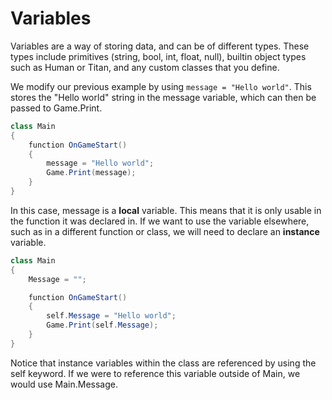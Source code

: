 # Variables

Variables are a way of storing data, and can be of different types. These types include primitives (string, bool, int, float, null), builtin object types such as Human or Titan, and any custom classes that you define.

We modify our previous example by using `message = "Hello world"`. This stores the "Hello world" string in the message variable, which can then be passed to Game.Print.&#x20;

```csharp
class Main
{
    function OnGameStart()
    {
        message = "Hello world";
        Game.Print(message);
    }
}
```

In this case, message is a **local** variable. This means that it is only usable in the function it was declared in. If we want to use the variable elsewhere, such as in a different function or class, we will need to declare an **instance** variable.&#x20;

```csharp
class Main
{
    Message = "";

    function OnGameStart()
    {
        self.Message = "Hello world";
        Game.Print(self.Message);
    }
}
```

Notice that instance variables within the class are referenced by using the self keyword. If we were to reference this variable outside of Main, we would use Main.Message.

